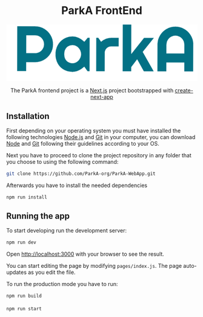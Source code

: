 <div align="center">
    <h1>ParkA FrontEnd</h1>
    <img src="./public/images/logo1.svg" alt="ParkA Image Logo" />
    <p>The ParkA frontend project is a  <a href="https://nextjs.org/">Next.js</a> project bootstrapped with  <a href="https://github.com/vercel/next.js/tree/canary/packages/create-next-app">create-next-app</a></p>
</div>

## Installation

First depending on your operating system you must have installed the following technologies [Node.js](https://nodejs.org/en/) and [Git](https://git-scm.com/) in your computer, you can download [Node](https://nodejs.org/en/download/) and [Git](https://git-scm.com/downloads) following their guidelines according to your OS.

Next you have to proceed to clone the project repository in any folder that you choose to using the following command:

```bash
git clone https://github.com/ParkA-org/ParkA-WebApp.git
```

Afterwards you have to install the needed dependencies

```bash
npm run install
```

## Running the app

To start developing run the development server:

```bash
npm run dev
```

Open [http://localhost:3000](http://localhost:3000) with your browser to see the result.

You can start editing the page by modifying `pages/index.js`. The page auto-updates as you edit the file.

To run the production mode you have to run:

```bash
npm run build

npm run start
```
